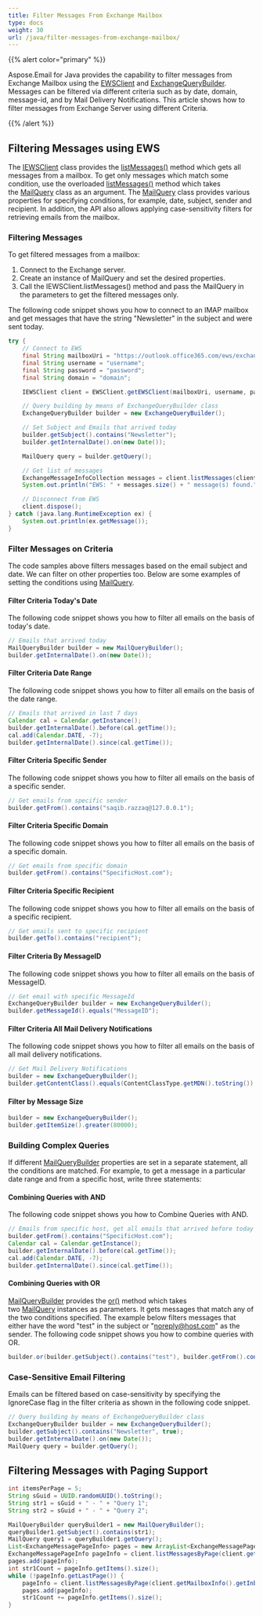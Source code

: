 ```yaml
---
title: Filter Messages From Exchange Mailbox
type: docs
weight: 30
url: /java/filter-messages-from-exchange-mailbox/
---
```



{{% alert color="primary" %}} 

Aspose.Email for Java provides the capability to filter messages from Exchange Mailbox using the [EWSClient](https://apireference.aspose.com/email/java/com.aspose.email/EWSClient) and [ExchangeQueryBuilder](https://apireference.aspose.com/email/java/com.aspose.email/ExchangeQueryBuilder). Messages can be filtered via different criteria such as by date, domain, message-id, and by Mail Delivery Notifications. This article shows how to filter messages from Exchange Server using different Criteria.

{{% /alert %}} 
## **Filtering Messages using EWS**
The [IEWSClient](https://apireference.aspose.com/email/java/com.aspose.email/IEWSClient) class provides the [listMessages()](https://apireference.aspose.com/email/java/com.aspose.email/IEWSClient#listMessages\(\)) method which gets all messages from a mailbox. To get only messages which match some condition, use the overloaded [listMessages()](https://apireference.aspose.com/email/java/com.aspose.email/IEWSClient#listMessages\(java.lang.String,%20com.aspose.email.MailQuery\)) method which takes the [MailQuery](https://apireference.aspose.com/email//java/com.aspose.email/mailquery) class as an argument. The [MailQuery](https://apireference.aspose.com/email//java/com.aspose.email/mailquery) class provides various properties for specifying conditions, for example, date, subject, sender and recipient. In addition, the API also allows applying case-sensitivity filters for retrieving emails from the mailbox.
### **Filtering Messages**
To get filtered messages from a mailbox:

1. Connect to the Exchange server.
1. Create an instance of MailQuery and set the desired properties.
1. Call the IEWSClient.listMessages() method and pass the MailQuery in the parameters to get the filtered messages only.

The following code snippet shows you how to connect to an IMAP mailbox and get messages that have the string "Newsletter" in the subject and were sent today.

~~~Java
try {
    // Connect to EWS
    final String mailboxUri = "https://outlook.office365.com/ews/exchange.asmx";
    final String username = "username";
    final String password = "password";
    final String domain = "domain";

    IEWSClient client = EWSClient.getEWSClient(mailboxUri, username, password, domain);

    // Query building by means of ExchangeQueryBuilder class
    ExchangeQueryBuilder builder = new ExchangeQueryBuilder();

    // Set Subject and Emails that arrived today
    builder.getSubject().contains("Newsletter");
    builder.getInternalDate().on(new Date());

    MailQuery query = builder.getQuery();

    // Get list of messages
    ExchangeMessageInfoCollection messages = client.listMessages(client.getMailboxInfo().getInboxUri(), query, false);
    System.out.println("EWS: " + messages.size() + " message(s) found.");

    // Disconnect from EWS
    client.dispose();
} catch (java.lang.RuntimeException ex) {
    System.out.println(ex.getMessage());
}
~~~
### **Filter Messages on Criteria**
The code samples above filters messages based on the email subject and date. We can filter on other properties too. Below are some examples of setting the conditions using [MailQuery](https://apireference.aspose.com/email//java/com.aspose.email/mailquery).
#### **Filter Criteria Today's Date**
The following code snippet shows you how to filter all emails on the basis of today's date.

~~~Java
// Emails that arrived today
MailQueryBuilder builder = new MailQueryBuilder();
builder.getInternalDate().on(new Date());
~~~
#### **Filter Criteria Date Range**
The following code snippet shows you how to filter all emails on the basis of the date range.



~~~Java
// Emails that arrived in last 7 days
Calendar cal = Calendar.getInstance();
builder.getInternalDate().before(cal.getTime());
cal.add(Calendar.DATE, -7);
builder.getInternalDate().since(cal.getTime());
~~~
#### **Filter Criteria Specific Sender**
The following code snippet shows you how to filter all emails on the basis of a specific sender.

~~~Java
// Get emails from specific sender
builder.getFrom().contains("saqib.razzaq@127.0.0.1");
~~~
#### **Filter Criteria Specific Domain**
The following code snippet shows you how to filter all emails on the basis of a specific domain.

~~~Java
// Get emails from specific domain
builder.getFrom().contains("SpecificHost.com");
~~~
#### **Filter Criteria Specific Recipient**
The following code snippet shows you how to filter all emails on the basis of a specific recipient.

~~~Java
// Get emails sent to specific recipient
builder.getTo().contains("recipient");
~~~
#### **Filter Criteria By MessageID**
The following code snippet shows you how to filter all emails on the basis of MessageID.

~~~Java
// Get email with specific MessageId
ExchangeQueryBuilder builder = new ExchangeQueryBuilder();
builder.getMessageId().equals("MessageID");
~~~
#### **Filter Criteria All Mail Delivery Notifications**
The following code snippet shows you how to filter all emails on the basis of all mail delivery notifications.

~~~Java
// Get Mail Delivery Notifications
builder = new ExchangeQueryBuilder();
builder.getContentClass().equals(ContentClassType.getMDN().toString());
~~~
#### **Filter by Message Size**
~~~Java
builder = new ExchangeQueryBuilder();
builder.getItemSize().greater(80000);
~~~
### **Building Complex Queries**
If different [MailQueryBuilder](https://apireference.aspose.com/email/java/com.aspose.email/MailQueryBuilder) properties are set in a separate statement, all the conditions are matched. For example, to get a message in a particular date range and from a specific host, write three statements:
#### **Combining Queries with AND**
The following code snippet shows you how to Combine Queries with AND.

~~~Java
// Emails from specific host, get all emails that arrived before today and all emails that arrived since 7 days ago
builder.getFrom().contains("SpecificHost.com");
Calendar cal = Calendar.getInstance();
builder.getInternalDate().before(cal.getTime());
cal.add(Calendar.DATE, -7);
builder.getInternalDate().since(cal.getTime());
~~~
#### **Combining Queries with OR**
[MailQueryBuilder](https://apireference.aspose.com/email/java/com.aspose.email/MailQueryBuilder) provides the [or()](https://apireference.aspose.com/email/java/com.aspose.email/MailQueryBuilder#or\(com.aspose.email.MailQuery,%20com.aspose.email.MailQuery\)) method which takes two [MailQuery](https://apireference.aspose.com/email//java/com.aspose.email/mailquery) instances as parameters. It gets messages that match any of the two conditions specified. The example below filters messages that either have the word "test" in the subject or "noreply@host.com" as the sender. The following code snippet shows you how to combine queries with OR.

~~~Java
builder.or(builder.getSubject().contains("test"), builder.getFrom().contains("noreply@host.com"));
~~~
### **Case-Sensitive Email Filtering**
Emails can be filtered based on case-sensitivity by specifying the IgnoreCase flag in the filter criteria as shown in the following code snippet.

~~~Java
// Query building by means of ExchangeQueryBuilder class
ExchangeQueryBuilder builder = new ExchangeQueryBuilder();
builder.getSubject().contains("Newsletter", true);
builder.getInternalDate().on(new Date());
MailQuery query = builder.getQuery();
~~~
## **Filtering Messages with Paging Support**
~~~Java
int itemsPerPage = 5;
String sGuid = UUID.randomUUID().toString();
String str1 = sGuid + " - " + "Query 1";
String str2 = sGuid + " - " + "Query 2";

MailQueryBuilder queryBuilder1 = new MailQueryBuilder();
queryBuilder1.getSubject().contains(str1);
MailQuery query1 = queryBuilder1.getQuery();
List<ExchangeMessagePageInfo> pages = new ArrayList<ExchangeMessagePageInfo>();
ExchangeMessagePageInfo pageInfo = client.listMessagesByPage(client.getMailboxInfo().getInboxUri(), query1, itemsPerPage);
pages.add(pageInfo);
int str1Count = pageInfo.getItems().size();
while (!pageInfo.getLastPage()) {
    pageInfo = client.listMessagesByPage(client.getMailboxInfo().getInboxUri(), query1, itemsPerPage, pageInfo.getPageOffset() + 1);
    pages.add(pageInfo);
    str1Count += pageInfo.getItems().size();
}
~~~